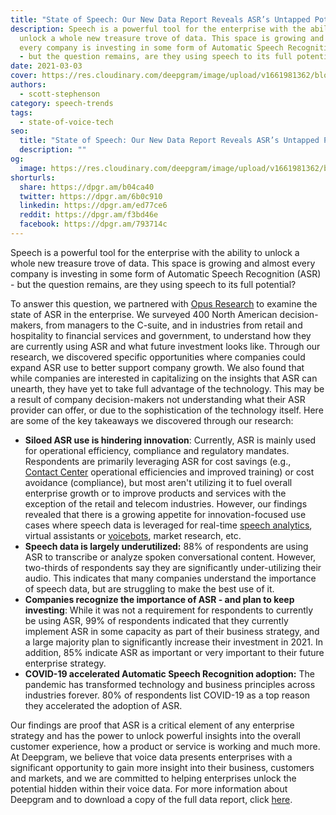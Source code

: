 ```yaml
---
title: "State of Speech: Our New Data Report Reveals ASR’s Untapped Potential"
description: Speech is a powerful tool for the enterprise with the ability to
  unlock a whole new treasure trove of data. This space is growing and almost
  every company is investing in some form of Automatic Speech Recognition (ASR)
  - but the question remains, are they using speech to its full potential?
date: 2021-03-03
cover: https://res.cloudinary.com/deepgram/image/upload/v1661981362/blog/state-of-speech-our-new-data-report-reveals-asrs-untapped-potential/2021-state-of-asr-infogfx%402x.jpg
authors:
  - scott-stephenson
category: speech-trends
tags:
  - state-of-voice-tech
seo:
  title: "State of Speech: Our New Data Report Reveals ASR’s Untapped Potential"
  description: ""
og:
  image: https://res.cloudinary.com/deepgram/image/upload/v1661981362/blog/state-of-speech-our-new-data-report-reveals-asrs-untapped-potential/2021-state-of-asr-infogfx%402x.jpg
shorturls:
  share: https://dpgr.am/b04ca40
  twitter: https://dpgr.am/6b0c910
  linkedin: https://dpgr.am/ed77ce6
  reddit: https://dpgr.am/f3bd46e
  facebook: https://dpgr.am/793714c
---
```

Speech is a powerful tool for the enterprise with the ability to unlock a whole new treasure trove of data. This space is growing and almost every company is investing in some form of Automatic Speech Recognition (ASR) - but the question remains, are they using speech to its full potential?

To answer this question, we partnered with [Opus Research](https://opusresearch.net/wordpress/) to examine the state of ASR in the enterprise. We surveyed 400 North American decision-makers, from managers to the C-suite, and in industries from retail and hospitality to financial services and government, to understand how they are currently using ASR and what future investment looks like. Through our research, we discovered specific opportunities where companies could expand ASR use to better support company growth. We also found that while companies are interested in capitalizing on the insights that ASR can unearth, they have yet to take full advantage of the technology. This may be a result of company decision-makers not understanding what their ASR provider can offer, or due to the sophistication of the technology itself. Here are some of the key takeaways we discovered through our research:

* **Siloed ASR use is hindering innovation**: Currently, ASR is mainly used for operational efficiency, compliance and regulatory mandates. Respondents are primarily leveraging ASR for cost savings (e.g., [Contact Center](https://deepgram.com/solutions/contact-centers/) operational efficiencies and improved training) or cost avoidance (compliance), but most aren't utilizing it to fuel overall enterprise growth or to improve products and services with the exception of the retail and telecom industries. However, our findings revealed that there is a growing appetite for innovation-focused use cases where speech data is leveraged for real-time [speech analytics](https://deepgram.com/solutions/speech-analytics/), virtual assistants or [voicebots](https://deepgram.com/solutions/voicebots/), market research, etc.
* **Speech data is largely underutilized:** 88% of respondents are using ASR to transcribe or analyze spoken conversational content. However, two-thirds of respondents say they are significantly under-utilizing their audio. This indicates that many companies understand the importance of speech data, but are struggling to make the best use of it.
* **Companies recognize the importance of ASR - and plan to keep investing**: While it was not a requirement for respondents to currently be using ASR, 99% of respondents indicated that they currently implement ASR in some capacity as part of their business strategy, and a large majority plan to significantly increase their investment in 2021. In addition, 85% indicate ASR as important or very important to their future enterprise strategy.
* **COVID-19 accelerated Automatic Speech Recognition adoption:** The pandemic has transformed technology and business principles across industries forever. 80% of respondents list COVID-19 as a top reason they accelerated the adoption of ASR.

Our findings are proof that ASR is a critical element of any enterprise strategy and has the power to unlock powerful insights into the overall customer experience, how a product or service is working and much more. At Deepgram, we believe that voice data presents enterprises with a significant opportunity to gain more insight into their business, customers and markets, and we are committed to helping enterprises unlock the potential hidden within their voice data. For more information about Deepgram and to download a copy of the full data report, click [here](https://deepgram.com/state-of-asr-report/).